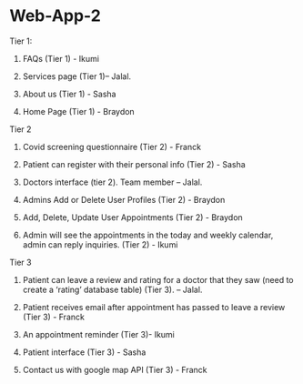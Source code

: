# Web-App-2

Tier 1:

1) FAQs (Tier 1) - Ikumi

2) Services page (Tier 1)– Jalal.

3) About us (Tier 1) - Sasha 

4) Home Page (Tier 1) - Braydon

Tier 2

1) Covid screening questionnaire (Tier 2) - Franck

2) Patient can register with their personal info (Tier 2) - Sasha 

3) Doctors interface (tier 2). Team member – Jalal.

4)  Admins Add or Delete User Profiles (Tier 2) - Braydon 

5)  Add, Delete, Update User Appointments (Tier 2) - Braydon 

6) Admin will see the appointments in the today and weekly calendar, admin can reply inquiries. (Tier 2) - Ikumi

Tier 3

1) Patient can leave a review and rating for a doctor that they saw (need to create a ‘rating’ database table) (Tier 3). – Jalal.

2) Patient receives email after appointment has passed to leave a review (Tier 3) - Franck

3) An appointment reminder (Tier 3)- Ikumi

4) Patient interface (Tier 3) - Sasha

5) Contact us with google map API (Tier 3) - Franck
